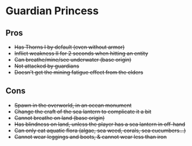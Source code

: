 # Guardian Princess

## Pros

- ~~Has Thorns I by default (even without armor)~~
- ~~Inflict weakness II for 2 seconds when hitting an entity~~
- ~~Can breathe/mine/see underwater (base origin)~~
- ~~Not attacked by guardians~~
- ~~Doesn't get the mining fatigue effect from the elders~~

## Cons
- ~~Spawn in the overworld, in an ocean monument~~
- ~~Change the craft of the sea lantern to complicate it a bit~~
- ~~Cannot breathe on land (base origin)~~
- ~~Has blindness on land, unless the player has a sea lantern in off-hand~~
- ~~Can only eat aquatic flora (algae, sea weed, corals, sea cucumbers...)~~
- ~~Cannot wear leggings and boots, & cannot wear less than iron~~